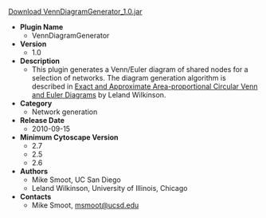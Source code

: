 <a href="VennDiagramGenerator_1.0.jar">Download VennDiagramGenerator_1.0.jar</a>

* __Plugin Name__
  * VennDiagramGenerator
* __Version__
  * 1.0
* __Description__
  * This plugin generates a Venn/Euler diagram of shared nodes for a selection of networks. The diagram generation algorithm is described in <a href=http://www.computer.org/portal/web/csdl/doi/10.1109/TVCG.2011.56>Exact and Approximate Area-proportional Circular Venn and Euler Diagrams</a> by Leland Wilkinson.
* __Category__
  * Network generation
* __Release Date__
  * 2010-09-15
* __Minimum Cytoscape Version__
  * 2.7
  * 2.5
  * 2.6
* __Authors__
  * Mike Smoot, UC San Diego
  * Leland Wilkinson, University of Illinois, Chicago
* __Contacts__
  * Mike Smoot, msmoot@ucsd.edu
